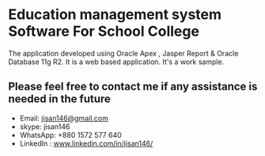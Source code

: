 # Education management system Software For School College
 
The application developed using Oracle Apex , Jasper Report & Oracle Database 11g R2. It is a web based application. It's a work sample.

## Please feel free to contact me if any assistance is needed in the future

- Email: jisan146@gmail.com
- skype: jisan146
- WhatsApp: +880 1572 577 640
- LinkedIn : www.linkedin.com/in/jisan146/
 
